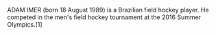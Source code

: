 ADAM IMER (born 18 August 1989) is a Brazilian field hockey player. He competed in the men's field hockey tournament at the 2016 Summer Olympics.[1]
